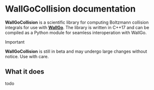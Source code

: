 # WallGoCollision documentation

**WallGoCollision** is a scientific library for computing Boltzmann collision integrals for use with [**WallGo**](https://github.com/Wall-Go/WallGo). The library is written in C++17 and can be compiled as a Python module for seamless interoperation with WallGo.

> [!IMPORTANT]
> **WallGoCollision** is still in beta and may undergo large changes without notice. Use with care.

## What it does

todo
